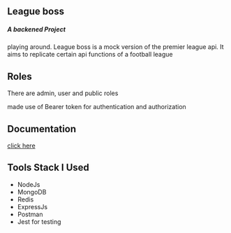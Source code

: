 <h2> League boss </h2>
<h5> A backened Project </h5>
<p>playing around. League boss is a mock version of the premier league api. It aims to replicate certain api functions of a football league </p>
<h2>Roles </h2>
<p>There are admin, user and public roles </p>
<p>made use of Bearer token for authentication and authorization </p>
<h2>Documentation </h2>
<a> <a href="https://documenter.getpostman.com/view/5842835/SVtVTntb?version=latest"> click here </a>
<h2> Tools Stack I Used </h2>
<ul>
<li>NodeJs </li>
<li>MongoDB </li>
<li>Redis </li>
<li>ExpressJs </li>
<li>Postman </li>
<li>Jest for testing</li>
</ul>

